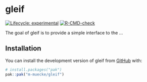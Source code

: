 
<!-- README.md is generated from README.Rmd. Please edit that file -->

# gleif

<!-- badges: start -->

[![Lifecycle:
experimental](https://img.shields.io/badge/lifecycle-experimental-orange.svg)](https://lifecycle.r-lib.org/articles/stages.html#experimental)
[![R-CMD-check](https://github.com/m-muecke/worldbank/actions/workflows/R-CMD-check.yaml/badge.svg)](https://github.com/m-muecke/worldbank/actions/workflows/R-CMD-check.yaml)
<!-- badges: end -->

The goal of gleif is to provide a simple interface to the …

## Installation

You can install the development version of gleif from
[GitHub](https://github.com/) with:

``` r
# install.packages("pak")
pak::pak("m-muecke/gleif")
```
